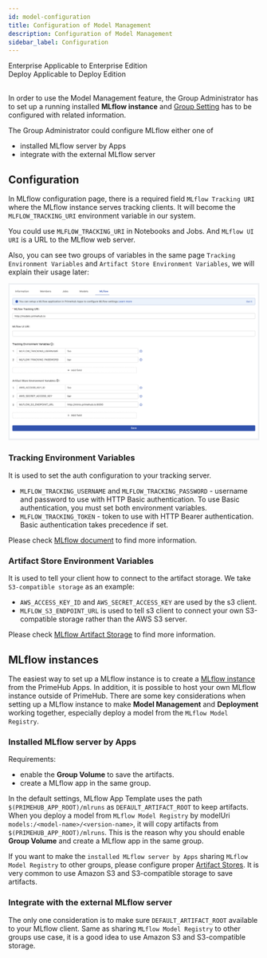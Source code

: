 ```yaml
---
id: model-configuration
title: Configuration of Model Management
description: Configuration of Model Management
sidebar_label: Configuration
---
```


<div class="label-sect">
  <div class="ee-only tooltip">Enterprise
    <span class="tooltiptext">Applicable to Enterprise Edition</span>
  </div>
  <div class="deploy-only tooltip">Deploy
    <span class="tooltiptext">Applicable to Deploy Edition</span>
  </div>
</div>
<br>

In order to use the Model Management feature, the Group Administrator has to set up a running installed **MLflow instance** and [Group Setting](group-setting#mlflow) has to be configured with related information.

The Group Administrator could configure MLflow either one of
* installed MLflow server by Apps
* integrate with the external MLflow server

## Configuration

In MLflow configuration page, there is a required field `MLflow Tracking URI` where the MLflow instance serves tracking clients. It will become the `MLFLOW_TRACKING_URI` environment variable in our system.

You could use `MLFLOW_TRACKING_URI` in Notebooks and Jobs. And `MLflow UI URI` is a URL to the MLflow web server.

Also, you can see two groups of variables in the same page `Tracking Environment Variables` and `Artifact Store Environment Variables`, we will explain their usage later:

![](assets/group-mlflow-configuration-example.png)



### Tracking Environment Variables

It is used to set the auth configuration to your tracking server.

* `MLFLOW_TRACKING_USERNAME` and `MLFLOW_TRACKING_PASSWORD` - username and password to use with HTTP Basic authentication. To use Basic authentication, you must set both environment variables.
* `MLFLOW_TRACKING_TOKEN` - token to use with HTTP Bearer authentication. Basic authentication takes precedence if set.

Please check [MLflow document](https://www.mlflow.org/docs/latest/tracking.html#logging-to-a-tracking-server) to find more information.


### Artifact Store Environment Variables

It is used to tell your client how to connect to the artifact storage. We take `S3-compatible storage` as an example:

* `AWS_ACCESS_KEY_ID` and `AWS_SECRET_ACCESS_KEY` are used by the s3 client.
* `MLFLOW_S3_ENDPOINT_URL` is used to tell s3 client to connect your own S3-compatible storage rather than the AWS S3 server.


Please check [MLflow Artifact Storage](https://www.mlflow.org/docs/latest/tracking.html#artifact-stores) to find more information.


## MLflow instances

The easiest way to set up a MLflow instance is to create a [MLflow instance](primehub-app-builtin-mlflow) from the PrimeHub Apps. In addition, it is possible to host your own MLflow instance outside of PrimeHub. There are some key considerations when setting up a MLflow instance to make **Model Management** and **Deployment** working together, especially deploy a model from the `MLflow Model Registry`.

### Installed MLflow server by Apps

Requirements:

* enable the **Group Volume** to save the artifacts.
* create a MLflow app in the same group.

In the default settings, MLflow App Template uses the path `$(PRIMEHUB_APP_ROOT)/mlruns` as `DEFAULT_ARTIFACT_ROOT` to keep artifacts. When you deploy a model from `MLflow Model Registry` by modelUri `models:/<model-name>/<version-name>`, it will copy artifacts from `$(PRIMEHUB_APP_ROOT)/mlruns`. This is the reason why you should enable **Group Volume** and create a MLflow app in the same group.

If you want to make the `installed MLflow server by Apps` sharing `MLflow Model Registry` to other groups, please configure proper [Artifact Stores](https://www.mlflow.org/docs/latest/tracking.html#artifact-stores). It is very common to use Amazon S3 and S3-compatible storage to save artifacts.


### Integrate with the external MLflow server

The only one consideration is to make sure `DEFAULT_ARTIFACT_ROOT` available to your MLflow client. Same as sharing `MLflow Model Registry` to other groups use case, it is a good idea to use Amazon S3 and S3-compatible storage.

